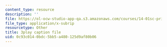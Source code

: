 ```yaml
---
content_type: resource
description: ''
file: https://ol-ocw-studio-app-qa.s3.amazonaws.com/courses/14-01sc-principles-of-microeconomics-fall-2011/0c93c0140bdc5bb5a480125d9af80b06_TIWE0DaOlzU.vtt
file_type: application/x-subrip
resourcetype: Other
title: 3play caption file
uid: 0c93c014-0bdc-5bb5-a480-125d9af80b06
---
```


